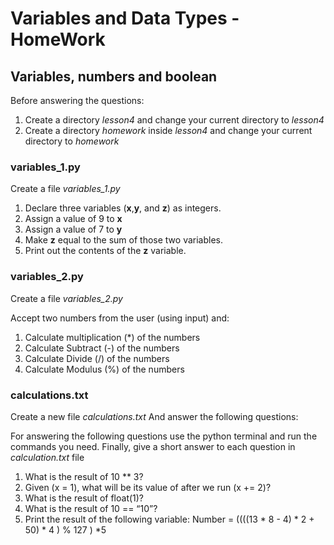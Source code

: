 # Variables and Data Types - HomeWork 

## Variables, numbers and boolean 

Before answering the questions:
1. Create a directory *lesson4* and change your current directory to *lesson4*
2. Create a directory  *homework* inside *lesson4* and change your current directory to *homework*

### variables_1.py 

Create a file *variables_1.py*

1. Declare three variables (**x**,**y**, and **z**) as integers.
2. Assign a value of 9 to **x**
3. Assign a value of 7 to **y**
4. Make **z** equal to the sum of those two variables. 
5. Print out the contents of the **z** variable.


### variables_2.py

Create a file *variables_2.py*

Accept two numbers from the user (using input) and:
1. Calculate multiplication (*) of the numbers
2. Calculate Subtract (-) of the numbers
3. Calculate Divide (/) of the numbers
4. Calculate Modulus (%) of the numbers


### calculations.txt

Create a new file *calculations.txt* And answer the following questions:

For answering the following questions use the python terminal and run the commands you need.
Finally, give a short answer to each question in *calculation.txt* file 

1. What is the result of 10 ** 3?
2. Given (x = 1), what will be its value of after we run (x += 2)?
3. What is the result of float(1)?
4. What is the result of 10 == “10”?
5. Print the result of the following variable: 
   Number = ((((13 * 8 - 4) * 2 + 50) * 4 ) % 127 ) *5     
 
 
